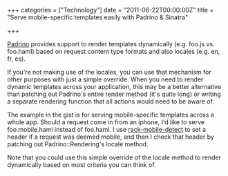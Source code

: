 +++
categories = ["Technology"]
date = "2011-06-22T00:00:00Z"
title = "Serve mobile-specific templates easily with Padrino & Sinatra"

+++

<p><a href="http://www.padrinorb.com/">Padrino</a>&nbsp;provides support to&nbsp;render templates dynamically (e.g. foo.js vs. foo.haml) based on request content type formats and also locales (e.g. en, fr, es).</p>
<p>If you're not making use of the locales, you can use that mechanism for other purposes with just a simple override. When you need to render dynamic templates across your application, this may be a better alternative than patching out Padrino's entire render method (it's quite long) or writing a separate rendering function that all actions would need to be aware of.</p>
<p>The example in the gist is for serving mobile-specific templates across a whole app. Should a request come in from an iphone, I'd like to serve foo.mobile.haml instead of foo.haml. I use <a href="https://github.com/talison/rack-mobile-detect">rack-mobile-detect</a> to set a header if a request was deemed mobile, and then I check that header by patching out Padrino::Rendering's locale method.</p>
<p><script src="https://gist.github.com/1039277.js"></script></p>
<p>Note that you could use this simple override of the locale method to render dynamically based on most criteria you can think of.&nbsp;</p>
<p>&nbsp;</p>
